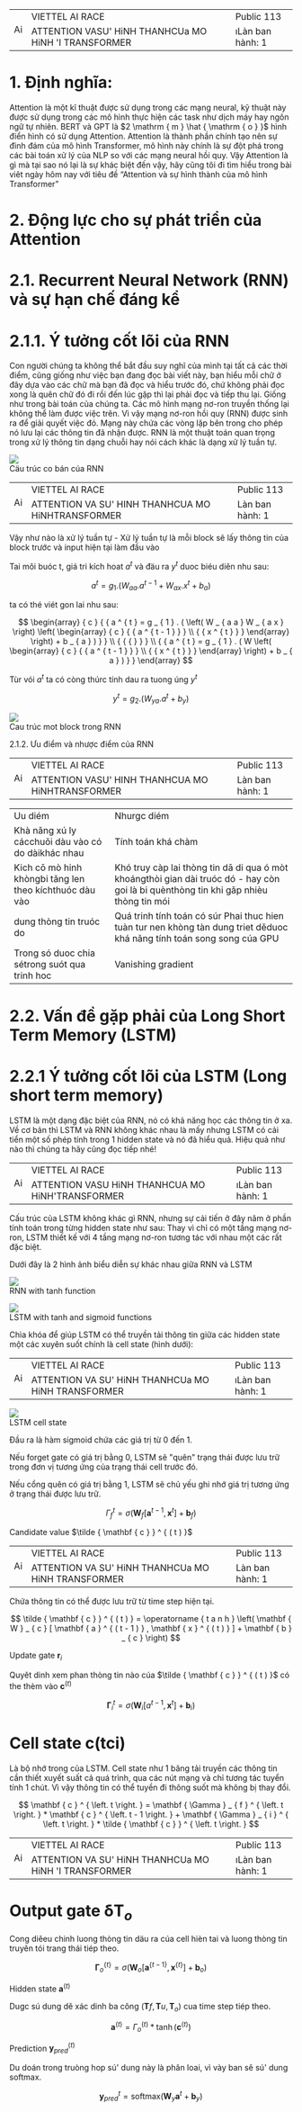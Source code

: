 <table><tr><td rowspan=2 colspan=1>Ai</td><td rowspan=1 colspan=1>VIETTEL AI RACE</td><td rowspan=1 colspan=1>Public 113</td></tr><tr><td rowspan=1 colspan=1>ATTENTION VASU&#x27; HiNH THANHCUa MO HiNH &#x27;I TRANSFORMER</td><td rowspan=1 colspan=1>ıLàn ban hành: 1</td></tr></table>

# 1. Định nghĩa:

Attention là một kĩ thuật được sử dụng trong các mạng neural, kỹ thuật này được sử dụng trong các mô hình thực hiện các task như dịch máy hay ngôn ngữ tự nhiên. BERT và GPT là $2 \mathrm { m } \hat { \mathrm { o } }$ hình điển hình có sử dụng Attention. Attention là thành phần chính tạo nên sự đình đám của mô hình Transformer, mô hình này chính là sự đột phá trong các bài toán xử lý của NLP so với các mạng neural hồi quy. Vậy Attention là gì mà tại sao nó lại là sự khác biệt đến vậy, hãy cũng tôi đi tìm hiểu trong bài viêt ngày hôm nay với tiêu đề “Attention và sự hình thành của mô hình Transformer”

# 2. Động lực cho sự phát triển của Attention

# 2.1. Recurrent Neural Network (RNN) và sự hạn chế đáng kể

# 2.1.1. Ý tưởng cốt lõi của RNN

Con người chúng ta không thể bắt đầu suy nghĩ của mình tại tất cả các thời điểm, cũng giống như việc bạn đang đọc bài viết này, bạn hiểu mỗi chữ ở đây dựa vào các chữ mà bạn đã đọc và hiểu trước đó, chứ không phải đọc xong là quên chữ đó đi rồi đến lúc gặp thì lại phải đọc và tiếp thu lại. Giống như trong bài toán của chúng ta. Các mô hình mạng nơ-ron truyền thống lại không thể làm được việc trên. Vì vậy mạng nơ-ron hồi quy (RNN) được sinh ra để giải quyết việc đó. Mạng này chứa các vòng lặp bên trong cho phép nó lưu lại các thông tin đã nhận được. RNN là một thuật toán quan trọng trong xử lý thông tin dạng chuỗi hay nói cách khác là dạng xử lý tuần tự.

![](images/0897239c6f01a088f6109714a59698edc2ad9d029ebf065c450e658090708b4c.jpg)  
Cäu trúc co bán cúa RNN

<table><tr><td rowspan=2 colspan=1>Ai</td><td rowspan=1 colspan=1>VIETTEL AI RACE</td><td rowspan=1 colspan=1>Public 113</td></tr><tr><td rowspan=1 colspan=1>ATTENTION VA SU&#x27; HINH THANHCUA MO HiNHTRANSFORMER</td><td rowspan=1 colspan=1>Làn ban hành: 1</td></tr></table>

Vậy như nào là xử lý tuần tự - Xử lý tuần tự là mỗi block sẽ lấy thông tin của block trước và input hiện tại làm đầu vào

Tai mǒi buóc t, giá tri kích hoat $a ^ { t }$ và đäu ra $y ^ { t }$ duoc biéu diěn nhu sau:

$$
a ^ { t } = g _ { 1 } . ( W _ { a a } . a ^ { t - 1 } + W _ { a x } . x ^ { t } + b _ { a } )
$$

ta có thé viét gon lai nhu sau:

$$
\begin{array} { c } { { a ^ { t } = g _ { 1 } . ( \left( W _ { a a } W _ { a x } \right) \left( \begin{array} { c } { { a ^ { t - 1 } } } \\ { { x ^ { t } } } \end{array} \right) + b _ { a } ) } } \\ { { { } } } \\ { { a ^ { t } = g _ { 1 } . ( W \left( \begin{array} { c } { { a ^ { t - 1 } } } \\ { { x ^ { t } } } \end{array} \right) + b _ { a } ) } } \end{array}
$$

Tùr vói $a ^ { t }$ ta có còng thúrc tính dau ra tuong úng $y ^ { t }$

$$
y ^ { t } = g _ { 2 } . ( W _ { y a } . a ^ { t } + b _ { y } )
$$

![](images/bcf99559e005166c44ba8094742246dc061dfabe2f19bb95cfcb47faf5cce033.jpg)  
Cau trúc mot block trong RNN

2.1.2. Ưu điểm và nhược điểm của RNN

<table><tr><td rowspan=2 colspan=1>Ai</td><td rowspan=1 colspan=1>VIETTEL AI RACE</td><td rowspan=1 colspan=1>Public 113</td></tr><tr><td rowspan=1 colspan=1>ATTENTION VASU&#x27; HINH THANHCUA MO HiNHTRANSFORMER</td><td rowspan=1 colspan=1>Làn ban hành: 1</td></tr></table>

<table><tr><td rowspan=1 colspan=1>Uu diém</td><td rowspan=1 colspan=1>Nhurgc diém</td></tr><tr><td rowspan=1 colspan=1>Khà nǎng xú ly cácchuǒi dàu vào có do dàikhác nhau</td><td rowspan=1 colspan=1>Tính toán khá chàm</td></tr><tr><td rowspan=1 colspan=1>Kich cō mò hinh khòngbi tǎng len theo kíchthuóc dàu vào</td><td rowspan=1 colspan=1>Khó truy càp lai thòng tin dā di qua ó mòt khoángthòi gian dài truóc dó - hay còn goi là bi quènthòng tin khi gǎp nhièu thòng tin mói</td></tr><tr><td rowspan=1 colspan=1>dung thòng tin truóc do</td><td rowspan=1 colspan=1>Quá trinh tính toán có súr Phai thuc hien tuàn tur nen khòng tàn dung triet děduoc khá nǎng tính toán song song cúa GPU</td></tr><tr><td rowspan=1 colspan=1>Trong só duoc chia sétrong suót qua trinh hoc</td><td rowspan=1 colspan=1>Vanishing gradient</td></tr></table>

# 2.2. Vấn đề gặp phải của Long Short Term Memory (LSTM)

# 2.2.1 Ý tưởng cốt lõi của LSTM (Long short term memory)

LSTM là một dạng đặc biệt của RNN, nó có khả năng học các thông tin ở xa. Về cơ bản thì LSTM và RNN không khác nhau là mấy nhưng LSTM có cải tiển một số phép tính trong 1 hidden state và nó đã hiểu quả. Hiệu quả như nào thì chúng ta hãy cũng đọc tiếp nhé!

<table><tr><td rowspan=2 colspan=1>Ai</td><td rowspan=1 colspan=1>VIETTEL AI RACE</td><td rowspan=1 colspan=1>Public 113</td></tr><tr><td rowspan=1 colspan=1>ATTENTION VASU HiNH THANHCUA MO HiNH&#x27;TRANSFORMER</td><td rowspan=1 colspan=1>ıLàn ban hành: 1</td></tr></table>

Cấu trúc của LSTM không khác gì RNN, nhưng sự cải tiến ở đây năm ở phần tính toán trong từng hidden state như sau: Thay vì chỉ có một tầng mạng nơ-ron, LSTM thiết kế với 4 tầng mạng nơ-ron tương tác với nhau một các rất đặc biệt.

Dưới đây là 2 hình ảnh biểu diễn sự khác nhau giữa RNN và LSTM

![](images/1c7e7b6f998785d8aac9ff205cba1180327c1d5f9e5dbea25243e1fd067ce2c0.jpg)  
RNN with tanh function

![](images/1662e6b16b22971a6cd956d12ece3a057122a7f38e7a2076366304dbbf7252da.jpg)  
LSTM with tanh and sigmoid functions

Chìa khóa để giúp LSTM có thể truyền tải thông tin giữa các hidden state một các xuyên suốt chính là cell state (hình dưới):

<table><tr><td rowspan=2 colspan=1>Ai</td><td rowspan=1 colspan=1>VIETTEL AI RACE</td><td rowspan=1 colspan=1>Public 113</td></tr><tr><td rowspan=1 colspan=1>ATTENTION VA SU&#x27; HiNH THANHCUa MO HiNH TRANSFORMER</td><td rowspan=1 colspan=1>ıLàn ban hành: 1</td></tr></table>

![](images/98b62afcb31103b71c39f49664694ced74a6fbcf5175cb88a0605b47618b27a5.jpg)  
LSTM cell state

Đầu ra là hàm sigmoid chứa các giá trị từ 0 đến 1.

Nếu forget gate có giá trị bằng 0, LSTM sẽ "quên" trạng thái được lưu trữ trong đơn vị tương ứng của trạng thái cell trước đó.

Nếu cổng quên có giá trị bằng 1, LSTM sẽ chủ yếu ghi nhớ giá trị tương ứng ở trạng thái được lưu trữ.

$$
\Gamma _ { f } ^ { \left. t \right. } = \sigma ( \mathbf { W } _ { f } [ \mathbf { a } ^ { \left. t - 1 \right. } , \mathbf { x } ^ { \left. t \right. } ] + \mathbf { b } _ { f } )
$$

Candidate value $\tilde { \mathbf { c } } ^ { ( t ) }$

<table><tr><td rowspan=2 colspan=1>Ai</td><td rowspan=1 colspan=1>VIETTEL AI RACE</td><td rowspan=1 colspan=1>Public 113</td></tr><tr><td rowspan=1 colspan=1>ATTENTION VA SU&#x27; HiNH THANHCUa MO HiNH TRANSFORMER</td><td rowspan=1 colspan=1>Làn ban hành: 1</td></tr></table>

Chứa thông tin có thể được lưu trữ từ time step hiện tại.

$$
\tilde { \mathbf { c } } ^ { ( t ) } = \operatorname { t a n h } \left( \mathbf { W } _ { c } [ \mathbf { a } ^ { ( t - 1 ) } , \mathbf { x } ^ { ( t ) } ] + \mathbf { b } _ { c } \right)
$$

Update gate $\mathbf { { r } } _ { i }$

Quyět dinh xem phan thòng tin nào cúa $\tilde { \mathbf { c } } ^ { ( t ) }$ có the thèm vào $\mathbf { c } ^ { ( t ) }$

$$
\mathbf { \Gamma } _ { i } ^ { \left. t \right. } = \sigma ( \mathbf { W } _ { i } [ a ^ { \left. t - 1 \right. } , \mathbf { x } ^ { \left. t \right. } ] + \mathbf { b } _ { i } )
$$

# Cell state c(tci)

Là bộ nhớ trong của LSTM. Cell state như 1 băng tải truyền các thông tin cần thiết xuyết suất cả quá trình, qua các nút mạng và chỉ tương tác tuyển tính 1 chút. Vì vậy thông tin có thể tuyền đi thông suốt mà không bị thay đổi.

$$
\mathbf { c } ^ { \left. t \right. } = \mathbf { \Gamma } _ { f } ^ { \left. t \right. } * \mathbf { c } ^ { \left. t - 1 \right. } + \mathbf { \Gamma } _ { i } ^ { \left. t \right. } * \tilde { \mathbf { c } } ^ { \left. t \right. }
$$

<table><tr><td rowspan=2 colspan=1>Ai</td><td rowspan=1 colspan=1>VIETTEL AI RACE</td><td rowspan=1 colspan=1>Public 113</td></tr><tr><td rowspan=1 colspan=1>ATTENTION VA SU&#x27; HiNH THANHCUa MO HiNH &#x27;I TRANSFORMER</td><td rowspan=1 colspan=1>ıLàn ban hành: 1</td></tr></table>

# Output gate $\mathbf { \delta T } _ { o }$

Cong diěeu chinh luong thòng tin däu ra cúa cell hièn tai và luong thòng tin truyěn tói trang thái tiép theo.

$$
\mathbf { \Gamma } _ { o } ^ { \left\{ t \right\} } = \sigma ( \mathbf { W } _ { o } [ \mathbf { a } ^ { \left\{ t - 1 \right\} } , \mathbf { x } ^ { \left\{ t \right\} } ] + \mathbf { b } _ { o } )
$$

Hidden state $\mathbf { a } ^ { ( t ) }$

Dugc sú dung dě xác dinh ba cǒng $( \mathbf { T } f , \mathbf { T } u , \mathbf { T } _ { o } )$ cua time step tiép theo.

$$
\mathbf { a } ^ { ( t ) } = \Gamma _ { o } ^ { ( t ) } * \operatorname { t a n h } ( \mathbf { c } ^ { ( t ) } )
$$

Prediction $\mathbf { y } _ { p r e d } ^ { ( t ) }$

Du doán trong truòng hop sú' dung này là phân loai, vì vày ban sě sú' dung softmax.

$$
\mathbf { y } _ { p r e d } ^ { \left. t \right. } = \mathrm { s o f t m a x } ( \mathbf { W } _ { y } \mathbf { a } ^ { \left. t \right. } + \mathbf { b } _ { y } )
$$